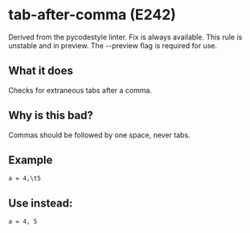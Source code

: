 # tab-after-comma (E242)
Derived from the pycodestyle linter.
Fix is always available.
This rule is unstable and in preview. The --preview flag is required for use.
## What it does
Checks for extraneous tabs after a comma.
## Why is this bad?
Commas should be followed by one space, never tabs.
## Example
```
a = 4,\t5
```
## Use instead:
```
a = 4, 5
```